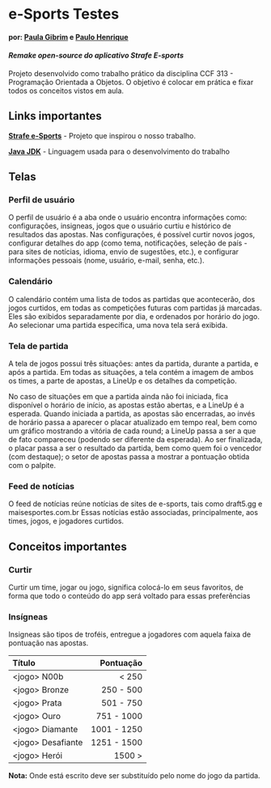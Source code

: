 # e-Sports Testes
#### por: [Paula Gibrim] e [Paulo Henrique]


#### _Remake open-source do aplicativo Strafe E-sports_
Projeto desenvolvido como trabalho prático da disciplina CCF 313 - Programação Orientada a Objetos. O objetivo é colocar em prática e fixar todos os conceitos vistos em aula.

## Links importantes

 **[Strafe e-Sports]** - Projeto que inspirou o nosso trabalho.

 **[Java JDK]** - Linguagem usada para o desenvolvimento do trabalho


## Telas
### Perfil de usuário
O perfil de usuário é a aba onde o usuário encontra informações como: configurações, insigneas, jogos que o usuário curtiu e histórico de resultados das apostas. Nas configurações, é possível curtir novos jogos, configurar detalhes do app (como tema, notificações, seleção de país - para sites de notícias, idioma, envio de sugestões, etc.), e configurar informações pessoais (nome, usuário, e-mail, senha, etc.).


### Calendário
O calendário contém uma lista de todos as partidas que acontecerão, dos jogos curtidos, em todas as competições futuras com partidas já marcadas. Eles são exibidos separadamente por dia, e ordenados por horário do jogo. Ao selecionar uma partida específica, uma nova tela será exibida.


### Tela de partida
A tela de jogos possui três situações: antes da partida, durante a partida, e após a partida. Em todas as situações, a tela contém a imagem de ambos os times, a parte de apostas, a LineUp e os detalhes da competição. 

No caso de situações em que a partida ainda não foi iniciada, fica disponível o horário de início, as apostas estão abertas, e a LineUp é a esperada. Quando iniciada a partida, as apostas são encerradas, ao invés de horário passa a aparecer o placar atualizado em tempo real, bem como um gráfico mostrando a vitória de cada round; a LineUp passa a ser a que de fato compareceu (podendo ser diferente da esperada). Ao ser finalizada, o placar passa a ser o resultado da partida, bem como quem foi o vencedor (com destaque); o setor de apostas passa a mostrar a pontuação obtida com o palpite.


### Feed de notícias
O feed de notícias reúne notícias de sites de e-sports, tais como draft5.gg e maisesportes.com.br
Essas notícias estão associadas, principalmente, aos times, jogos, e jogadores curtidos.


## Conceitos importantes
### Curtir
Curtir um time, jogar ou jogo, significa colocá-lo em seus favoritos, de forma que todo o conteúdo do app será voltado para essas preferências

### Insígneas
Insigneas são tipos de troféis, entregue a jogadores com aquela faixa de pontuação nas apostas. 

| Título             |   Pontuação |
|:-------------------|------------:|
 | \<jogo> N00b       |       < 250 |
 | \<jogo> Bronze     |   250 - 500 |
 | \<jogo> Prata      |   501 - 750 |
 | \<jogo> Ouro       |  751 - 1000 |
 | \<jogo> Diamante   | 1001 - 1250 |
 | \<jogo> Desafiante | 1251 - 1500 |
 | \<jogo> Herói      |      1500 > |


**Nota:** Onde está escrito <jogo> deve ser substituído pelo nome do jogo da partida.



[//]: # (These are reference links used in the body of this note and get stripped out when the markdown processor does its job. There is no need to format nicely because it shouldn't be seen. Thanks SO - http://stackoverflow.com/questions/4823468/store-comments-in-markdown-syntax)

   [Strafe e-Sports]: <https://www.strafe.com/>
   [Java JDK]:  <https://www.oracle.com/java/technologies/downloads/>
   [Paula Gibrim]: <emailto: paula.gibrim@ufv.br>
   [Paulo Henrique]: <emailto: paulo.h.carneiro@ufv.br>
